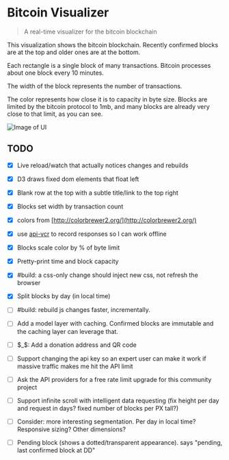 # Bitcoin Visualizer

> A real-time visualizer for the bitcoin blockchain

This visualization shows the bitcoin blockchain. Recently confirmed blocks are at the top and older ones are at the bottom.

Each rectangle is a single block of many transactions. Bitcoin processes about one block every 10 minutes.

The width of the block represents the number of transactions.

The color represents how close it is to capacity in byte size. Blocks are limited by the bitcoin protocol to 1mb, and many blocks are already very close to that limit, as you can see.

![Image of UI](https://raw.githubusercontent.com/SimplGy/bitcoin-visualizer/master/docs/screen2015-04.png)

## TODO

- [x] Live reload/watch that actually notices changes and rebuilds
- [x] D3 draws fixed dom elements that float left
- [x] Blank row at the top with a subtle title/link to the top right
- [x] Blocks set width by transaction count
- [x] colors from [http://colorbrewer2.org/](http://colorbrewer2.org/)
- [x] use [api-vcr](https://www.npmjs.com/package/api-vcr) to record responses so I can work offline
- [x] Blocks scale color by % of byte limit
- [x] Pretty-print time and block capacity
- [x] #build: a css-only change should inject new css, not refresh the browser
- [x] Split blocks by day (in local time)
- [ ] #build: rebuild js changes faster, incrementally.
- [ ] Add a model layer with caching. Confirmed blocks are immutable and the caching layer can leverage that.
- [ ] $_$: Add a donation address and QR code
- [ ] Support changing the api key so an expert user can make it work if massive traffic makes me hit the API limit
- [ ] Ask the API providers for a free rate limit upgrade for this community project
- [ ] Support infinite scroll with intelligent data requesting (fix height per day and request in days? fixed number of blocks per PX tall?)
- [ ] Consider: more interesting segmentation. Per day in local time? Responsive sizing? Other dimensions?
- [ ] Pending block (shows a dotted/transparent appearance). says "pending, last confirmed block at DD"


